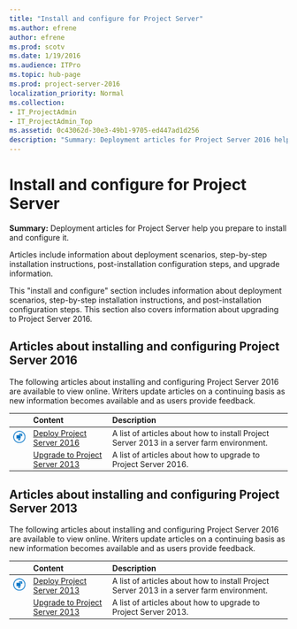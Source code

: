 ```yaml
---
title: "Install and configure for Project Server"
ms.author: efrene
author: efrene
ms.prod: scotv
ms.date: 1/19/2016
ms.audience: ITPro
ms.topic: hub-page
ms.prod: project-server-2016
localization_priority: Normal
ms.collection:
- IT_ProjectAdmin
- IT_ProjectAdmin_Top
ms.assetid: 0c43062d-30e3-49b1-9705-ed447ad1d256
description: "Summary: Deployment articles for Project Server 2016 help you prepare to install and configure it."
---
```


# Install and configure for Project Server 
 
 **Summary:** Deployment articles for Project Server help you prepare to install and configure it.
  
Articles include information about deployment scenarios, step-by-step installation instructions, post-installation configuration steps, and upgrade information.
  
 This "install and configure" section includes information about deployment scenarios, step-by-step installation instructions, and post-installation configuration steps. This section also covers information about upgrading to Project Server 2016.
  
## Articles about installing and configuring Project Server 2016

The following articles about installing and configuring Project Server 2016 are available to view online. Writers update articles on a continuing basis as new information becomes available and as users provide feedback.
  
||**Content**|**Description**|
|:-----|:-----|:-----|
|![Building blocks](images/mod_icon_buildingblock_M.png)|[Deploy Project Server 2016](deploy-project-server-2013.md) <br/> |A list of articles about how to install Project Server 2013 in a server farm environment.  <br/> |
||[Upgrade to Project Server 2013](upgrade-to-project-server-2016.md) <br/> |A list of articles about how to upgrade to Project Server 2016.  <br/> |
   
## Articles about installing and configuring Project Server 2013

The following articles about installing and configuring Project Server 2016 are available to view online. Writers update articles on a continuing basis as new information becomes available and as users provide feedback.

||**Content**|**Description**|
|:-----|:-----|:-----|
|![Building blocks](images/mod_icon_buildingblock_M.png)|[Deploy Project Server 2013](deploy-project-server-2016.md) <br/> |A list of articles about how to install Project Server 2013 in a server farm environment.  <br/> |
||[Upgrade to Project Server 2013](upgrade-to-project-server-2013.md) <br/> |A list of articles about how to upgrade to Project Server 2013.  <br/> |

